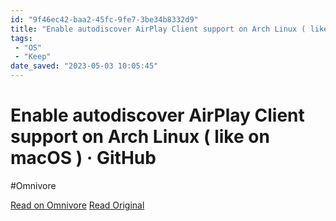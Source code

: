 ```yaml
---
id: "9f46ec42-baa2-45fc-9fe7-3be34b8332d9"
title: "Enable autodiscover AirPlay Client support on Arch Linux ( like on macOS ) · GitHub"
tags:
 - "OS"
 - "Keep"
date_saved: "2023-05-03 10:05:45"
---
```


# Enable autodiscover AirPlay Client support on Arch Linux ( like on macOS ) · GitHub
#Omnivore

[Read on Omnivore](https://omnivore.app/me/https-gist-github-com-julianxhokaxhiu-e-0891-db-7193-f-2-df-6-ee-187e0dc19e5)
[Read Original](https://gist.github.com/julianxhokaxhiu/e0891db7193f2df6ee57f20cbaaa2a8b)

